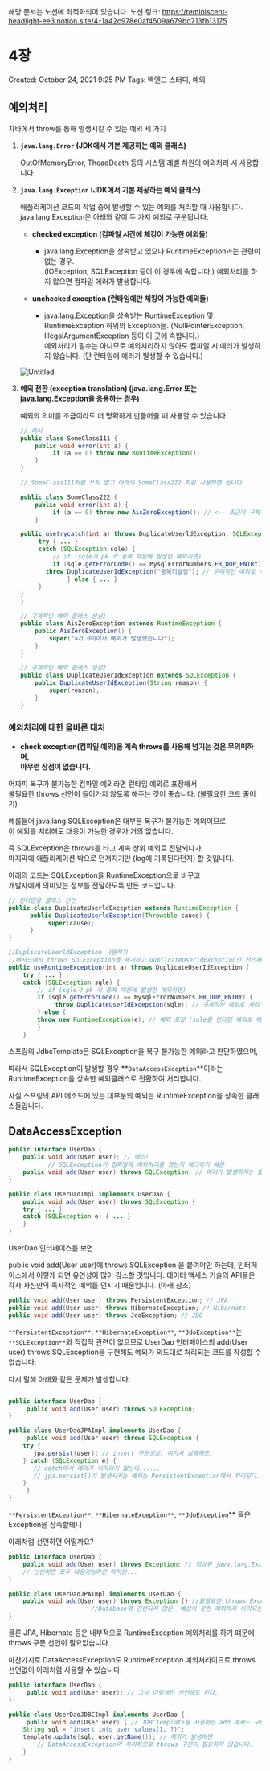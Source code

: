 해당 문서는 노션에 최적화되어 있습니다.
노션 링크: https://reminiscent-headlight-ee3.notion.site/4-1a42c978e0af4509a679bd713fb13175

# 4장

Created: October 24, 2021 9:25 PM
Tags: 백엔드 스터디, 예외

## 예외처리



자바에서 throw를 통해 발생시킬 수 있는 예외 세 가지


1. **`java.lang.Error` (JDK에서 기본 제공하는 예외 클래스)**
    
    OutOfMemoryError, TheadDeath 등의 시스템 레벨 차원의 예외처리 시 사용합니다.
    
    
2. **`java.lang.Exception` (JDK에서 기본 제공하는 예외 클래스)**
    
    애플리케이션 코드의 작업 중에 발생할 수 있는 예외를 처리할 때 사용합니다. <br>
    java.lang.Exception은 아래와 같이 두 가지 예외로 구분됩니다.
    
    - **checked exception (컴파일 시간에 체킹이 가능한 예외들)**
        - java.lang.Exception을 상속받고 있으나 RuntimeException과는 관련이 없는 경우. <br>
        (IOException, SQLException 등이 이 경우에 속합니다.)
        예외처리를 하지 않으면 컴파일 에러가 발생합니다.
   
    - **unchecked exception (런타임에만 체킹이 가능한 예외들)**
        - java.lang.Exception을 상속받는 RuntimeException 및 RuntimeException 하위의 Exception들.
        (NullPointerException, IllegalArgumentException 등이 이 곳에 속합니다.) <br>
        예외처리가 필수는 아니므로 예외처리하지 않아도 컴파일 시 에러가 발생하지 않습니다.
        (단 런타임에 에러가 발생할 수 있습니다.)
        
    
    
    ![Untitled](4장_asset/Untitled.png)
    
    
3. **예외 전환 (exception translation) (java.lang.Error 또는 java.lang.Exception을 응용하는 경우)**
    
    
    예외의 의미를 조금이라도 더 명확하게 만들어줄 때 사용할 수 있습니다.
    
    
    ```java
    // 예시
    public class SomeClass111 {
    	public void error(int a) {
    	     if (a == 0) throw new RuntimeException(); 
    	}
    }
    
    // SomeClass111처럼 쓰지 말고 아래의 SomeClass222 처럼 사용하면 됩니다.
    
    public class SomeClass222 {
    	public void error(int a) {
    	     if (a == 0) throw new AisZeroException(); // <-- 조금더 구체적인 예외로 처리
    	}
	
	public usetrycatch(int a) throws DuplicateUserldException, SQLException {
	     try { ... }
	     catch (SQLException sqle) {
	         // if (sqle가 pk 키 중복 때문에 발생한 예외라면)
	         if (sqle.getErrorCode() == MysqlErrorNumbers.ER_DUP_ENTRY) {
		   throw DuplicateUserIdException("중복키발생"); // 구체적인 예외로 처리
                 } else { ... }
	     }
	}
    }
    
    // 구체적인 예외 클래스 생성1
    public class AisZeroException extends RuntimeException {
    	public AisZeroException() {
    	    super("a가 0이어서 예외가 발생했습니다");
    	}
    }
    
    // 구체적인 예외 클래스 생성2
    public class DuplicateUserIdException extends SQLException {
    	public DuplicateUserIdException(String reason) {
            super(reason);
        }
    }
    ```
    



### 예외처리에 대한 올바른 대처



- **check exception(컴파일 예외)을 계속 throws를 사용해 넘기는 것은 무의미하며, <br>
아무런 장점이 없습니다.**


어짜피 복구가 불가능한 컴파일 예외라면 런타임 예외로 포장해서 <br>
불필요한 throws 선언이 들어가지 않도록 해주는 것이 좋습니다. (불필요한 코드 줄이기)

예를들어 java.lang.SQLException은 대부분 복구가 불가능한 예외이므로 <br>
이 예외를 처리해도 대응이 가능한 경우가 거의 없습니다.

즉 SQLException은 throws를 타고 계속 상위 예외로 전달되다가 <br>
마지막에 애플리케이션 밖으로 던져지기만 (log에 기록된다던지) 할 것입니다. 

아래의 코드는 SQLException을 RuntimeException으로 바꾸고 <br>
개발자에게 의미있는 정보를 전달하도록 만든 코드입니다.


```java
// 런타임용 클래스 선언
public class DuplicateUserldException extends RuntimeException { 
      public DuplicateUserldException(Throwable cause) { 
           super(cause);
      }
}

//DuplicateUserldException 사용하기
//메서드에서 throws SQLException을 제거하고 DuplicateUserIdException만 선언해도 됩니다.
public useRuntimeException(int a) throws DuplicateUserIdException { 
	try { ... }
	catch (SQLException sqle) {
	    // if (sqle가 pk 키 중복 때문에 발생한 예외라면)
	    if (sqle.getErrorCode() == MysqlErrorNumbers.ER_DUP_ENTRY) {
	         throw DuplicateUserIdException(sqle); // 구체적인 예외로 처리 (예외 전환)
	    } else { 
		throw new RuntimeException(e); // 예외 포장 (sqle를 런타임 예외로 해결하기)
	    }
	}
```

스프링의 JdbcTemplate은 SQLException을 복구 불가능한 예외라고 판단하였으며, <br>

따라서 SQLException이 발생할 경우 **`DataAccessException`**이라는 <br>
RuntimeException을 상속한 예외클래스로 전환하여 처리합니다. <br>

사실 스프링의 API 메소드에 있는 대부분의 예외는 RuntimeException을 상속한 클래스들입니다. <br>

## DataAccessException




```java
public interface UserDao {
    public void add(User user); // 에러!
		   // SQLException가 컴파일에 예외처리를 했는지 체크하기 떄문
    public void add(User user) throws SQLException; // 에러가 발생하지는 않지만...
}

public class UserDaoImpl implements UserDao {
    public void add(User user) throws SQLException {
	try { ... }
	catch (SQLException e) { ... }
    }
}
```

UserDao 인터페이스를 보면

public void add(User user)에 throws SQLException 을 붙여야만 하는데,
인터페이스에서 이렇게 되면 유연성이 많이 감소할 것입니다. 
데이터 액세스 기술의 API들은 각자 자신만의 독자적인 예외를 던지기 때문입니다. (아래 참조)

```java
public void add(User user) throws PersistentException; // JPA 
public void add(User user) throws HibernateException; // Hibernate 
public void add(User user) throws JdoException; // JDO
```

`**PersistentException**`, `**HibernateException**`, `**JdoException**`는 `**SQLException**`와
직접적 관련이 없으므로 UserDao 인터페이스의 add(User user) throws SQLException을 구현해도
예외가 의도대로 처리되는 코드를 작성할 수 없습니다.

다시 말해 아래와 같은 문제가 발생합니다.


```java

public interface UserDao {
     public void add(User user) throws SQLException;
}

public class UserDaoJPAImpl implements UserDao {
     public void add(User user) throws SQLException {
	try {
	   jpa.persist(user); // insert 구문생성. 여기서 실패해도,
	} catch (SQLException e) {
	   // catch에서 예외가 처리되지 않는다......
	   // jpa.persist()가 발생시키는 예외는 PersistentException에서 처리된다.
	}
     }
}
```

`**PersistentException**`, `**HibernateException**`, `**JdoException`** 들은 Exception을 상속할테니 <br>


아래처럼 선언하면 어떨까요?


```java
public interface UserDao {
	public void add(User user) throws Exception; // 최상위 java.lang.Exception으로
	// 선언하면 모두 대응가능하긴 하지만...
}

public class UserDaoJPAImpl implements UserDao {
	public void add(User user) throws Exception {} //불필요한 throws Exception 선언 요구됨
					   //Database와 관련되지 않은, 예상치 못한 예외까지 처리되는 문제도 있음
}
```


물론 JPA, Hibernate 등은 내부적으로 RuntimeException 예외처리를 하기 떄문에
throws 구문 선언이 필요없습니다.

마찬가지로 DataAccessException도 RuntimeException 예외처리이므로
throws 선언없이 아래처럼 사용할 수 있습니다.


```java
public interface UserDao {
     public void add(User user); // 그냥 이렇게만 선언해도 된다.
}

public class UserDaoJDBCImpl implements UserDao {
     public void add(User user) { // JDBCTemplate을 사용하는 add 메서드 구현
	String sql = "insert into user values(1, ?)";
	template.update(sql, user.getName()); // 예외가 발생하면
		// DataAccessException이 처리하므로 throws 구문이 필요하지 않습니다.
    }
}
```
